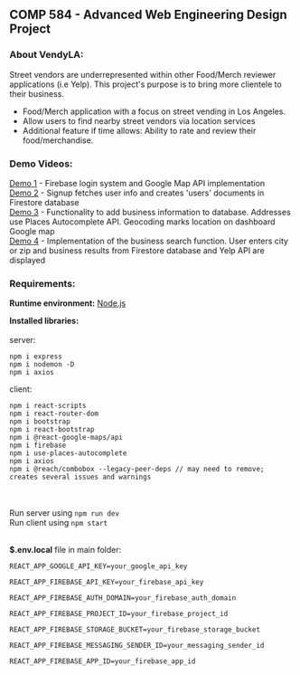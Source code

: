 ## COMP 584 - Advanced Web Engineering Design Project

### About VendyLA:
Street vendors are underrepresented within other Food/Merch reviewer applications (i.e Yelp). This project's purpose is to bring more clientele to their business.

- Food/Merch application with a focus on street vending in Los Angeles.
- Allow users to find nearby street vendors via location services
- Additional feature if time allows:  Ability to rate and review their food/merchandise.

### Demo Videos:

[Demo 1](https://drive.google.com/file/d/1J9EknQYt1JJPBcGjcG5PDW-Gw0mcM1wT/view?usp=share_link) - Firebase login system and Google Map API implementation\
[Demo 2](https://drive.google.com/file/d/1zzJ4JF1uydUBdL5cpSvwX0ApUMYf9v8n/view?usp=share_link) - Signup fetches user info and creates 'users' documents in Firestore database\
[Demo 3](https://drive.google.com/file/d/136RWjmmE8_TFTrdrsVBujJdFICdb0Pbq/view?usp=share_link) - Functionality to add business information to database. Addresses use Places Autocomplete API. Geocoding marks location on dashboard Google map\
[Demo 4](https://drive.google.com/file/d/17iZRUmcaE2OqChjXdZUFaCYYPVYC0faz/view?usp=share_link) - Implementation of the business search function. User enters city or zip and business results from Firestore database and Yelp API are displayed 


### Requirements:

**Runtime environment:** [Node.js](https://nodejs.org/en/download/)

**Installed libraries:**
<br /><br />
server:
```
npm i express
npm i nodemon -D
npm i axios
```
client:
```
npm i react-scripts
npm i react-router-dom
npm i bootstrap
npm i react-bootstrap
npm i @react-google-maps/api
npm i firebase
npm i use-places-autocomplete
npm i axios
npm i @reach/combobox --legacy-peer-deps // may need to remove; creates several issues and warnings
```
<br /><br />
Run server using `npm run dev`<br />
Run client using `npm start`
<br /><br />

**$.env.local** file in main folder:
```
REACT_APP_GOOGLE_API_KEY=your_google_api_key

REACT_APP_FIREBASE_API_KEY=your_firebase_api_key

REACT_APP_FIREBASE_AUTH_DOMAIN=your_firebase_auth_domain

REACT_APP_FIREBASE_PROJECT_ID=your_firebase_project_id

REACT_APP_FIREBASE_STORAGE_BUCKET=your_firebase_storage_bucket

REACT_APP_FIREBASE_MESSAGING_SENDER_ID=your_messaging_sender_id

REACT_APP_FIREBASE_APP_ID=your_firebase_app_id
```



